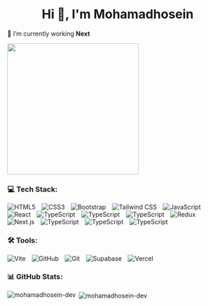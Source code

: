 <h1 align="center">Hi 👋, I'm Mohamadhosein</h1>

 🔭 I’m currently working **Next**
<p align="left">
  <img 
    src="https://images-wixmp-ed30a86b8c4ca887773594c2.wixmp.com/f/c83c004e-1370-4756-88e5-4071de797088/dgdq8br-09cc7ad6-a021-47a5-b0e0-917b12b0f7a7.gif?token=eyJ0eXAiOiJKV1QiLCJhbGciOiJIUzI1NiJ9.eyJzdWIiOiJ1cm46YXBwOjdlMGQxODg5ODIyNjQzNzNhNWYwZDQxNWVhMGQyNmUwIiwiaXNzIjoidXJuOmFwcDo3ZTBkMTg4OTgyMjY0MzczYTVmMGQ0MTVlYTBkMjZlMCIsIm9iaiI6W1t7InBhdGgiOiJcL2ZcL2M4M2MwMDRlLTEzNzAtNDc1Ni04OGU1LTQwNzFkZTc5NzA4OFwvZGdkcThici0wOWNjN2FkNi1hMDIxLTQ3YTUtYjBlMC05MTdiMTJiMGY3YTcuZ2lmIn1dXSwiYXVkIjpbInVybjpzZXJ2aWNlOmZpbGUuZG93bmxvYWQiXX0.tqRMtE-b2QiI2nnefNxSDMJvZCcYqFmq2ccg_Xfzqb8" 
    width="300" 
  />
</p>
<h3 align="left">💻 Tech Stack:</h3>
<p align="left"> 
    <img src="https://img.shields.io/badge/html5-%23E34F26.svg?style=for-the-badge&logo=html5&logoColor=white" alt="HTML5" style="margin-right: 10px;" />
    <img src="https://img.shields.io/badge/css3-%231572B6.svg?style=for-the-badge&logo=css3&logoColor=white" alt="CSS3" style="margin-right: 10px;" />
    <img src="https://img.shields.io/badge/bootstrap-%23563D7C.svg?style=for-the-badge&logo=bootstrap&logoColor=white" alt="Bootstrap" style="margin-right: 10px;" />
    <img src="https://img.shields.io/badge/tailwindcss-%2338B2AC.svg?style=for-the-badge&logo=tailwind-css&logoColor=white" alt="Tailwind CSS" style="margin-right: 10px;" />
    <img src="https://img.shields.io/badge/javascript-%23F7DF1E.svg?style=for-the-badge&logo=javascript&logoColor=black" alt="JavaScript" style="margin-right: 10px;" />
   <img src="https://camo.githubusercontent.com/f93e05694a6f01f2f6a37713a454a942442a5ff2b33083891096a6f7e57842f8/68747470733a2f2f696d672e736869656c64732e696f2f62616467652f72656163742d2532333230323332612e7376673f7374796c653d666f722d7468652d6261646765266c6f676f3d7265616374266c6f676f436f6c6f723d253233363144414642" alt="React" style="margin-right: 10px;" />
  <img src="https://camo.githubusercontent.com/44827058d4b05d71c87e257a4ef305f59a6732654cd9de1ee2f818e15dba31a4/68747470733a2f2f696d672e736869656c64732e696f2f62616467652f52656163745f526f757465722d4341343234353f7374796c653d666f722d7468652d6261646765266c6f676f3d72656163742d726f75746572266c6f676f436f6c6f723d7768697465" alt="TypeScript" style="margin-right: 10px;" />
  <img src="https://camo.githubusercontent.com/be811de435179effc92e0a8d25b4f96b9e8e7778c16a6c4ea54933bb488d3f1c/68747470733a2f2f696d672e736869656c64732e696f2f62616467652f52656163745f51756572792d4646343135343f7374796c653d666f722d7468652d6261646765266c6f676f3d72656163742d7175657279266c6f676f436f6c6f723d7768697465" alt="TypeScript" style="margin-right: 10px;" />
  <img src="https://camo.githubusercontent.com/523a18e1dbbdd7dbb3306bebf75134d9b7b81be703e97744170d2544faa0d702/68747470733a2f2f696d672e736869656c64732e696f2f62616467652f52656163745f486f6f6b5f466f726d2d4543353939303f7374796c653d666f722d7468652d6261646765266c6f676f3d72656163742d686f6f6b2d666f726d266c6f676f436f6c6f723d7768697465" alt="TypeScript" style="margin-right: 10px;" />
    <img src="https://img.shields.io/badge/redux-%23593d88.svg?style=for-the-badge&logo=redux&logoColor=white" alt="Redux" style="margin-right: 10px;" />
    <img src="https://img.shields.io/badge/next.js-%23000000.svg?style=for-the-badge&logo=next.js&logoColor=white" alt="Next.js" style="margin-right: 10px;" />
    <img src="https://img.shields.io/badge/typescript-%23007ACC.svg?style=for-the-badge&logo=typescript&logoColor=white" alt="TypeScript" style="margin-right: 10px;" />
  <img src="https://camo.githubusercontent.com/37b7a532bc6cdb441d0552adf8949d64ff7f2c2078b0f5ea4ad7fa3494e96e4d/68747470733a2f2f696d672e736869656c64732e696f2f62616467652f506f73746d616e2d2532334646364333372e7376673f7374796c653d666f722d7468652d6261646765266c6f676f3d706f73746d616e266c6f676f436f6c6f723d7768697465" alt="TypeScript" style="margin-right: 10px;" />
   <img src="https://camo.githubusercontent.com/893370eeab3ae74b7602a757431776c5f106d9c96d723f63b35c73cc660bd7e3/68747470733a2f2f696d672e736869656c64732e696f2f62616467652f6e706d2d2532334342333833372e7376673f7374796c653d666f722d7468652d6261646765266c6f676f3d6e706d266c6f676f436f6c6f723d7768697465" alt="TypeScript" style="margin-right: 10px;" />
</p>

<h3 align="left">🛠 Tools:</h3>
<p align="left">
    <img src="https://img.shields.io/badge/vite-%23646CFF.svg?style=for-the-badge&logo=vite&logoColor=white" alt="Vite" style="margin-right: 10px;" />
    <img src="https://img.shields.io/badge/github-%23181717.svg?style=for-the-badge&logo=github&logoColor=white" alt="GitHub" style="margin-right: 10px;" />
    <img src="https://img.shields.io/badge/git-%23F05033.svg?style=for-the-badge&logo=git&logoColor=white" alt="Git" style="margin-right: 10px;" />
    <img src="https://img.shields.io/badge/supabase-%233ECF8E.svg?style=for-the-badge&logo=supabase&logoColor=white" alt="Supabase" style="margin-right: 10px;" />
    <img src="https://img.shields.io/badge/vercel-%23000000.svg?style=for-the-badge&logo=vercel&logoColor=white" alt="Vercel" style="margin-right: 10px;" />
</p>



<h3 align="left">📊 GitHub Stats:</h3>

<p><img align="left" src="https://github-readme-stats.vercel.app/api/top-langs?username=mohamadhosein-dev&show_icons=true&locale=en&layout=compact" alt="mohamadhosein-dev" /></p>

<p>&nbsp;<img align="center" src="https://github-readme-stats.vercel.app/api?username=mohamadhosein-dev&show_icons=true&locale=en" alt="mohamadhosein-dev" /></p>

